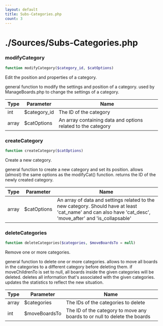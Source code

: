 ```yaml
---
layout: default
title: Subs-Categories.php
count: 3
---
```


# ./Sources/Subs-Categories.php

### modifyCategory

```php
function modifyCategory($category_id, $catOptions)
```
Edit the position and properties of a category.

general function to modify the settings and position of a category.
used by ManageBoards.php to change the settings of a category.

Type|Parameter|Name
---|---|---
int|$category_id|The ID of the category
array|$catOptions|An array containing data and options related to the category
### createCategory

```php
function createCategory($catOptions)
```
Create a new category.

general function to create a new category and set its position.
allows (almost) the same options as the modifyCat() function.
returns the ID of the newly created category.

Type|Parameter|Name
---|---|---
array|$catOptions|An array of data and settings related to the new category. Should have at least 'cat_name' and can also have 'cat_desc', 'move_after' and 'is_collapsable'
### deleteCategories

```php
function deleteCategories($categories, $moveBoardsTo = null)
```
Remove one or more categories.

general function to delete one or more categories.
allows to move all boards in the categories to a different category before deleting them.
if moveChildrenTo is set to null, all boards inside the given categories will be deleted.
deletes all information that's associated with the given categories.
updates the statistics to reflect the new situation.

Type|Parameter|Name
---|---|---
array|$categories|The IDs of the categories to delete
int|$moveBoardsTo|The ID of the category to move any boards to or null to delete the boards
